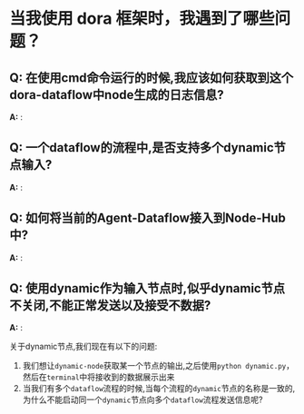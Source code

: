 #  当我使用 dora 框架时，我遇到了哪些问题？


## Q: 在使用cmd命令运行的时候,我应该如何获取到这个dora-dataflow中node生成的日志信息?
**A:** : 

## Q: 一个dataflow的流程中,是否支持多个dynamic节点输入?
**A:** : 

## Q: 如何将当前的Agent-Dataflow接入到Node-Hub中?
**A:** : 

## Q: 使用dynamic作为输入节点时,似乎dynamic节点不关闭,不能正常发送以及接受不数据?
**A:** :


关于dynamic节点,我们现在有以下的问题:

1. 我们想让`dynamic-node`获取某一个节点的输出,之后使用`python dynamic.py`，然后在`terminal`中将接收到的数据展示出来
2. 当我们有多个`dataflow`流程的时候,当每个流程的`dynamic`节点的名称是一致的,为什么不能启动同一个`dynamic`节点向多个`dataflow`流程发送信息呢? 

